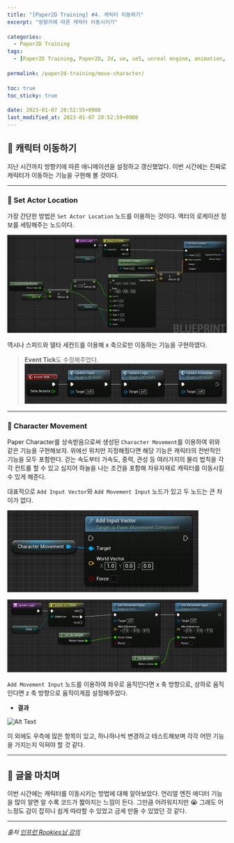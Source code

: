 ```yaml
---
title: "[Paper2D Training] #4. 캐릭터 이동하기"
excerpt: "방향키에 따른 캐릭터 이동시키기"

categories:
  - Paper2D Training
tags:
  - [Paper2D Training, Paper2D, 2d, ue, ue5, unreal engine, animation, move character, move]

permalink: /paper2d-training/move-character/

toc: true
toc_sticky: true

date: 2023-01-07 20:52:55+0900
last_modified_at: 2023-01-07 20:52:59+0900
---
```


## 👻 캐릭터 이동하기
지난 시간까지 방향키에 따른 애니메이션을 설정하고 갱신했었다. 이번 시간에는 진짜로 캐릭터가 이동하는 기능을 구현해 볼 것이다.

***

### 🌱 Set Actor Location
가장 간단한 방법은 ``` Set Actor Location ``` 노드를 이용하는 것이다. 액터의 로케이션 정보를 세팅해주는 노드이다.

![Alt Text](/assets/images/posts_img/projects/paper2d-training/move-character/set-actor-location.PNG)   

역시나 스피드와 델타 세컨드를 이용해 x 축으로만 이동하는 기능을 구현하였다.

> **Event Tick**도 수정해주었다.   
![Alt Text](/assets/images/posts_img/projects/paper2d-training/move-character/event-tick.PNG)   

***

### 🌱 Character Movement
Paper Character를 상속받음으로써 생성된 ``` Character Movement ```를 이용하여 위와 같은 기능을 구현해보자. 위에선 위치만 지정해줬다면 해당 기능은 캐릭터의 전반적인 기능을 모두 포함한다. 걷는 속도부터 가속도, 중력, 관성 등 여러가지의 물리 법칙을 각각 컨트롤 할 수 있고 심지어 하늘을 나는 조건을 포함해 자유자재로 캐릭터를 이동시킬 수 있게 해준다.

대표적으로 ``` Add Input Vector ```와 ``` Add Movement Input ``` 노드가 있고 두 노드는 큰 차이가 없다.

![Alt Text](/assets/images/posts_img/projects/paper2d-training/move-character/add-input-vector.PNG)   

![Alt Text](/assets/images/posts_img/projects/paper2d-training/move-character/add-movement-input.PNG)   

``` Add Movement Input ``` 노드를 이용하여 좌우로 움직인다면 x 축 방향으로, 상하로 움직인다면 z 축 방향으로 움직이게끔 설정해주었다.

- **결과**   

![Alt Text](/assets/images/posts_img/projects/paper2d-training/move-character/move2.gif)   

이 외에도 우측에 많은 항목이 있고, 하나하나씩 변경하고 테스트해보며 각각 어떤 기능을 가지는지 익혀야 할 것 같다.

***

## 👻 글을 마치며
이번 시간에는 캐릭터를 이동시키는 방법에 대해 알아보았다. 언리얼 엔진 에디터 기능을 많이 알면 알 수록 코드가 짧아지는 느낌이 든다. 그만큼 어려워지지만 😭 그래도 어느정도 감이 잡히니 쉽게 따라할 수 있었고 금세 만들 수 있었던 것 같다.

***

_출처_
_[인프런 Rookies님 강의](https://inf.run/ji8q)_
